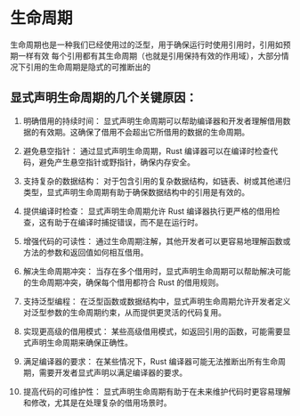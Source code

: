 # 生命周期
生命周期也是一种我们已经使用过的泛型，用于确保运行时使用引用时，引用如预期一样有效
每个引用都有其生命周期（也就是引用保持有效的作用域），大部分情况下引用的生命周期是隐式的可推断出的

## 显式声明生命周期的几个关键原因：

1. 明确借用的持续时间：
显式声明生命周期可以帮助编译器和开发者理解借用数据的有效期。这确保了借用不会超出它所借用的数据的生命周期。

2. 避免悬空指针：
通过显式声明生命周期，Rust 编译器可以在编译时检查代码，避免产生悬空指针或野指针，确保内存安全。

3. 支持复杂的数据结构：
对于包含引用的复杂数据结构，如链表、树或其他递归类型，显式声明生命周期有助于确保数据结构中的引用是有效的。

4. 提供编译时检查：
显式声明生命周期允许 Rust 编译器执行更严格的借用检查，这有助于在编译时捕捉错误，而不是在运行时。

5. 增强代码的可读性：
通过生命周期注解，其他开发者可以更容易地理解函数或方法的参数和返回值如何相互借用。

6. 解决生命周期冲突：
当存在多个借用时，显式声明生命周期可以帮助解决可能的生命周期冲突，确保每个借用都符合 Rust 的借用规则。

7. 支持泛型编程：
在泛型函数或数据结构中，显式声明生命周期允许开发者定义对泛型参数的生命周期约束，从而提供更灵活的代码复用。

8. 实现更高级的借用模式：
某些高级借用模式，如返回引用的函数，可能需要显式声明生命周期来确保正确性。

9. 满足编译器的要求：
在某些情况下，Rust 编译器可能无法推断出所有生命周期，需要开发者显式声明以满足编译器的要求。

10. 提高代码的可维护性：
显式声明生命周期有助于在未来维护代码时更容易理解和修改，尤其是在处理复杂的借用场景时。


